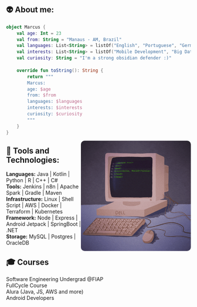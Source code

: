 👽 About me: 
---

```Kotlin
object Marcus {
    val age: Int = 23
    val from: String = "Manaus - AM, Brazil"
    val languages: List<String> = listOf("English", "Portuguese", "German", "Chinese")
    val interests: List<String> = listOf("Mobile Development", "Big Data", "DevOps", "Generative AI")
    val curiosity: String = "I'm a strong obsidian defender :)"
    
    override fun toString(): String {
        return """
        Marcus:
        age: $age
        from: $from
        languages: $languages
        interests: $interests
        curiosity: $curiosity
		"""
    }
}

```

<img src="./img/Coding Hello World GIF.gif" alt="img-profile" width="300px" align="right" style="border-radius: 10px;"/>

🚀 Tools and Technologies:
---
**Languages:** Java | Kotlin | Python | R | C++ | C# <br>
**Tools:** Jenkins | n8n | Apache Spark | Gradle | Maven <br>
**Infrastructure:** Linux | Shell Script | AWS | Docker | Terraform | Kubernetes <br>
**Framework:** Node | Express | Android Jetpack | SpringBoot | .NET <br>
**Storage:** MySQL | Postgres | OracleDB
   

🎓 Courses 
---
Software Engineering Undergrad @FIAP <br>
FullCycle Course <br>
Alura (Java, JS, AWS and more) <br>
Android Developers <br>


 

